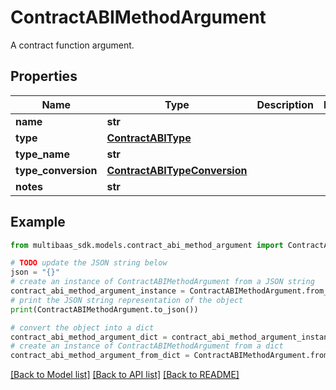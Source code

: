 # ContractABIMethodArgument

A contract function argument.

## Properties

Name | Type | Description | Notes
------------ | ------------- | ------------- | -------------
**name** | **str** |  | 
**type** | [**ContractABIType**](ContractABIType.md) |  | 
**type_name** | **str** |  | 
**type_conversion** | [**ContractABITypeConversion**](ContractABITypeConversion.md) |  | 
**notes** | **str** |  | 

## Example

```python
from multibaas_sdk.models.contract_abi_method_argument import ContractABIMethodArgument

# TODO update the JSON string below
json = "{}"
# create an instance of ContractABIMethodArgument from a JSON string
contract_abi_method_argument_instance = ContractABIMethodArgument.from_json(json)
# print the JSON string representation of the object
print(ContractABIMethodArgument.to_json())

# convert the object into a dict
contract_abi_method_argument_dict = contract_abi_method_argument_instance.to_dict()
# create an instance of ContractABIMethodArgument from a dict
contract_abi_method_argument_from_dict = ContractABIMethodArgument.from_dict(contract_abi_method_argument_dict)
```
[[Back to Model list]](../README.md#documentation-for-models) [[Back to API list]](../README.md#documentation-for-api-endpoints) [[Back to README]](../README.md)


